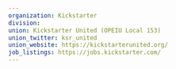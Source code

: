 ```yaml
---
organization: Kickstarter
division:
union: Kickstarter United (OPEIU Local 153)
union_twitter: ksr_united
union_website: https://kickstarterunited.org/
job_listings: https://jobs.kickstarter.com/
---
```

